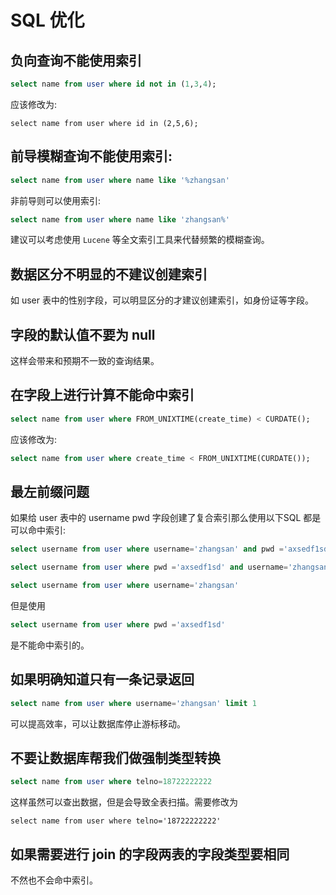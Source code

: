 # SQL 优化

## 负向查询不能使用索引
```sql
select name from user where id not in (1,3,4);
```
应该修改为:
```
select name from user where id in (2,5,6);
```

## 前导模糊查询不能使用索引:
```sql
select name from user where name like '%zhangsan'
```

非前导则可以使用索引:
```sql
select name from user where name like 'zhangsan%'
```
建议可以考虑使用 `Lucene` 等全文索引工具来代替频繁的模糊查询。

## 数据区分不明显的不建议创建索引
如 user 表中的性别字段，可以明显区分的才建议创建索引，如身份证等字段。

## 字段的默认值不要为 null
这样会带来和预期不一致的查询结果。

## 在字段上进行计算不能命中索引
```sql
select name from user where FROM_UNIXTIME(create_time) < CURDATE();
```

应该修改为:
```sql
select name from user where create_time < FROM_UNIXTIME(CURDATE());
```

## 最左前缀问题

如果给 user 表中的 username pwd 字段创建了复合索引那么使用以下SQL 都是可以命中索引:

```sql
select username from user where username='zhangsan' and pwd ='axsedf1sd'

select username from user where pwd ='axsedf1sd' and username='zhangsan'

select username from user where username='zhangsan'
```

但是使用
```sql
select username from user where pwd ='axsedf1sd'
```
是不能命中索引的。

## 如果明确知道只有一条记录返回
```sql
select name from user where username='zhangsan' limit 1
```
可以提高效率，可以让数据库停止游标移动。

## 不要让数据库帮我们做强制类型转换

```sql
select name from user where telno=18722222222
```
这样虽然可以查出数据，但是会导致全表扫描。需要修改为
```
select name from user where telno='18722222222'
```

## 如果需要进行 join 的字段两表的字段类型要相同

不然也不会命中索引。